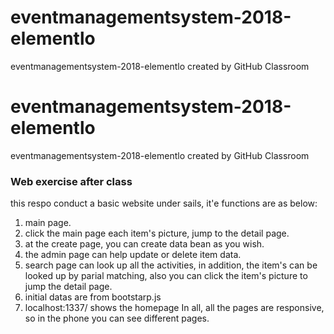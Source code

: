 # eventmanagementsystem-2018-elementlo
eventmanagementsystem-2018-elementlo created by GitHub Classroom
# eventmanagementsystem-2018-elementlo
eventmanagementsystem-2018-elementlo created by GitHub Classroom

### Web exercise after class
this respo conduct a basic website under sails, it'e functions are as below:
1. main page.
2. click the main page each item's picture, jump to the detail page.
3. at the create page, you can create data bean as you wish.
4. the admin page can help update or delete item data.
5. search page can look up all the activities, in addition, the item's can be looked up by parial matching, also you can click the item's picture to jump the detail page.
6. initial datas are from bootstarp.js
7. localhost:1337/ shows the homepage
In all, all the pages are responsive, so in the phone you can see different pages.
